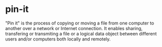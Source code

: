 # pin-it
"Pin it" is the process of copying or moving a file from one computer to another over a network or Internet connection. It enables sharing, transfering or transmiting a file or a logical data object between different users and/or computers both locally and remotely.
